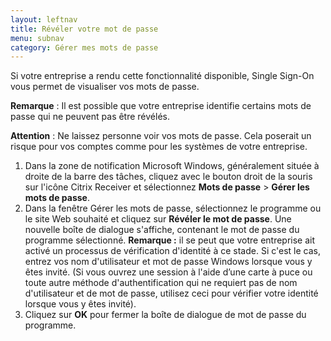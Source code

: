 ```yaml
---
layout: leftnav
title: Révéler votre mot de passe
menu: subnav
category: Gérer mes mots de passe
---
```


Si votre entreprise a rendu cette fonctionnalité disponible, Single Sign-On vous permet de visualiser vos mots de passe.

**Remarque** : Il est possible que votre entreprise identifie certains mots de passe qui ne peuvent pas être révélés.

**Attention** : Ne laissez personne voir vos mots de passe. Cela poserait un risque pour vos comptes comme pour les systèmes de votre entreprise.

1. Dans la zone de notification Microsoft Windows, généralement située à droite de la barre des tâches, cliquez avec le bouton droit de la souris sur l'icône Citrix Receiver et sélectionnez **Mots de passe** > **Gérer les mots de passe**.
1. Dans la fenêtre Gérer les mots de passe, sélectionnez le programme ou le site Web souhaité et cliquez sur **Révéler le mot de passe**. Une nouvelle boîte de dialogue s'affiche, contenant le mot de passe du programme sélectionné.
**Remarque :** il se peut que votre entreprise ait activé un processus de vérification d'identité à ce stade. Si c'est le cas, entrez vos nom d'utilisateur et mot de passe Windows lorsque vous y êtes invité. (Si vous ouvrez une session à l'aide d’une carte à puce ou toute autre méthode d'authentification qui ne requiert pas de nom d'utilisateur et de mot de passe, utilisez ceci pour vérifier votre identité lorsque vous y êtes invité).
1. Cliquez sur **OK** pour fermer la boîte de dialogue de mot de passe du programme.

